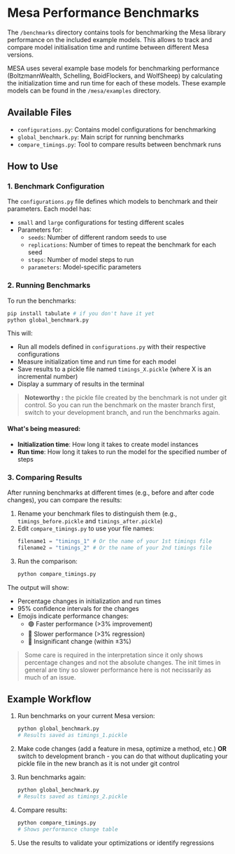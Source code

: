 # Mesa Performance Benchmarks

The `/benchmarks` directory contains tools for benchmarking the Mesa library performance on the included example models. This allows to track and compare model initialisation time and runtime between different Mesa versions.

MESA uses several example base models for benchmarking performance (BoltzmannWealth, Schelling, BoidFlockers, and WolfSheep) by calculating the initialization time and run time for each of these models. These example models can be found in the `/mesa/examples` directory.

## Available Files

- `configurations.py`: Contains model configurations for benchmarking
- `global_benchmark.py`: Main script for running benchmarks
- `compare_timings.py`: Tool to compare results between benchmark runs

## How to Use


### 1. Benchmark Configuration

The `configurations.py` file defines which models to benchmark and their parameters. Each model has:

- `small` and `large` configurations for testing different scales
- Parameters for:
  - `seeds`: Number of different random seeds to use
  - `replications`: Number of times to repeat the benchmark for each seed
  - `steps`: Number of model steps to run
  - `parameters`: Model-specific parameters

### 2. Running Benchmarks

To run the benchmarks:

```bash
pip install tabulate # if you don't have it yet
python global_benchmark.py
```

This will:
- Run all models defined in `configurations.py` with their respective configurations
- Measure initialization time and run time for each model
- Save results to a pickle file named `timings_X.pickle` (where X is an incremental number)
- Display a summary of results in the terminal


>**Noteworthy :** the pickle file created by the benchmark is not under git control. So you can run the benchmark on the master branch first, switch to your development branch, and run the benchmarks again.

#### What's being measured:

- **Initialization time**: How long it takes to create model instances
- **Run time**: How long it takes to run the model for the specified number of steps

### 3. Comparing Results

After running benchmarks at different times (e.g., before and after code changes), you can compare the results:

1. Rename your benchmark files to distinguish them (e.g., `timings_before.pickle` and `timings_after.pickle`)
2. Edit `compare_timings.py` to use your file names:
   ```python
   filename1 = "timings_1" # Or the name of your 1st timings file
   filename2 = "timings_2" # Or the name of your 2nd timings file
   ```
3. Run the comparison:
   ```bash
   python compare_timings.py
   ```

The output will show:
- Percentage changes in initialization and run times
- 95% confidence intervals for the changes
- Emojis indicate performance changes:
  - 🟢 Faster performance (>3% improvement)
  - 🔴 Slower performance (>3% regression)
  - 🔵 Insignificant change (within ±3%)

> Some care is required in the interpretation since it only shows percentage changes and not the absolute changes. The init times in general are tiny so slower performance here is not necissarily as much of an issue.


## Example Workflow

1. Run benchmarks on your current Mesa version:
   ```bash
   python global_benchmark.py
   # Results saved as timings_1.pickle
   ```

2. Make code changes (add a feature in mesa, optimize a method, etc.) **OR** switch to development branch - you can do that without duplicating your pickle file in the new branch as it is not under git control


3. Run benchmarks again:
   ```bash
   python global_benchmark.py
   # Results saved as timings_2.pickle
   ```

4. Compare results:
   ```bash
   python compare_timings.py
   # Shows performance change table
   ```

5. Use the results to validate your optimizations or identify regressions
